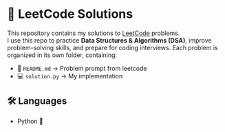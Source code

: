 # 🚀 LeetCode Solutions

This repository contains my solutions to [LeetCode](https://leetcode.com/) problems.  
I use this repo to practice **Data Structures & Algorithms (DSA)**, improve problem-solving skills, and prepare for coding interviews. 
Each problem is organized in its own folder, containing:  

- 📄 `README.md` → Problem prompt from leetcode 
- 💻 `solution.py` → My implementation  


## 🛠️ Languages
- Python 🐍  
